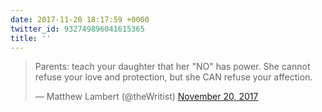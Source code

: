 ```yaml
---
date: 2017-11-20 18:17:59 +0000
twitter_id: 932749896041615365
title: ''
---
```


<blockquote class="twitter-tweet"><p lang="en" dir="ltr">Parents: teach your daughter that her &quot;NO&quot; has power. She cannot refuse your love and protection, but she CAN refuse your affection.</p>&mdash; Matthew Lambert (@theWritist) <a href="https://twitter.com/theWritist/status/932722746294902784?ref_src=twsrc%5Etfw">November 20, 2017</a></blockquote>
<script async src="https://platform.twitter.com/widgets.js" charset="utf-8"></script>
